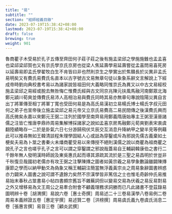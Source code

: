 ```yaml
---
title: "易"
subtitle: ""
section: "經師經義目錄"
date: 2023-07-19T15:38:42+08:00
lastmod: 2023-07-19T15:38:42+08:00
draft: false
brewing: true
weight: 901
---
```



魯商瞿子木受易於孔子五傳至齊田何子莊子莊之後有施孟梁邱之學施施雔也孟孟喜也梁邱梁邱賀也又有京氏學京氏京房也從梁人焦延壽學易延壽嘗從孟喜問易喜死房以延壽易即孟氏學翟牧白生不肯皆曰非也然則京生之學實出於焦贛長於災異非孟氏易明矣又有費氏易費氏名直本以古字號古文易無章句徒以象象系辭文言解說上下經成帝時劉向典校書考易以為諸家說皆祖田何大義略同惟京氏為異又以中古文易經校施孟梁邱之易經或脫去無咎悔亡惟費氏經與古文同京兆陳元扶風馬融河南鄭眾北海鄭元潁川荀爽並傳費氏易沛人高相治易與費氏同時其易亦無章句專說陰陽災異自言出丁將軍傳至相丁將軍丁寬也受田何易是為高氏易漢初立易楊氏博士楊氏字叔元田何之弟子也宣帝後立施孟梁邱之易元帝又立京氏易費高二易民間傳之後漢費氏興而高氏微矣永嘉以來鄭元王弼二注列於國學至南齊易用鄭義隋唐始專主王粥至漢晉諸儒之注皆亡惟唐李鼎祚周易集解博採諸家之說如孟喜京房馬融鄭元荀爽劉表宋衷虞翻陸績略存一二於是卦氣六日七分游歸飛伏爻辰交互消息升降納甲之變半見等例藉此可以推尋無如王韓清談程朱理學固結人心或詆為穿鑿或斥為邪說先儒古義棄如土梗矣夫易為卜筮之書秦火未燔商瞿受易以來傳授不絕則漢儒之說以商瞿為祖商瞿之說孔子之言也嗟乎孔子之言可以謂之穿鑿謂之邪說哉蓋易自王輔嗣韓康伯之書行二千餘年無人發明漢時師說及東吳惠氏起而導其源疏其流於是三聖之易昌明於世豈非千秋復旦哉國初老儒亦有攻王弼之注擊陳摶之圖者如黃宗羲之易學象數論雖闢陳摶康節之學而以納甲動爻為偽象又稱王輔嗣注簡當無浮義黃宗炎之周易象辭圖書辨惑亦力闢宋人圖書之說可謂不遺餘力矣然不宗漢學皆非篤信之士也惟毛奇齡仲氏易推易始末春秋占筮書易小帖四書頗宗舊旨不雜蕪詞但以變易交易為伏羲之易反易對易之外又增移易為文王周公之易牽合附會不顧義理務求詞勝而已凡此諸書不登茲錄易圖明辨十卷［胡渭撰］易說六卷［惠士奇撰］周易述二十三卷易漢學八卷易例二卷周易本義辨證五卷［惠定宇撰］易述贊二卷［洪榜撰］周易虞氏義九卷虞氏消息二卷［張惠言撰］易音三卷［顧炎武撰］